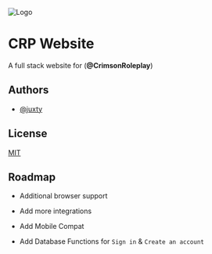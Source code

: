 
![Logo](https://cloud.google.com/_static/cloud/images/social-icon-google-cloud-1200-630.png)


# CRP Website

A full stack website for (**@CrimsonRoleplay**)



## Authors

- [@juxty](https://www.github.com/juxty)


## License

[MIT](https://choosealicense.com/licenses/mit/)


## Roadmap

- Additional browser support

- Add more integrations

- Add Mobile Compat

- Add Database Functions for `Sign in` & `Create an account`

